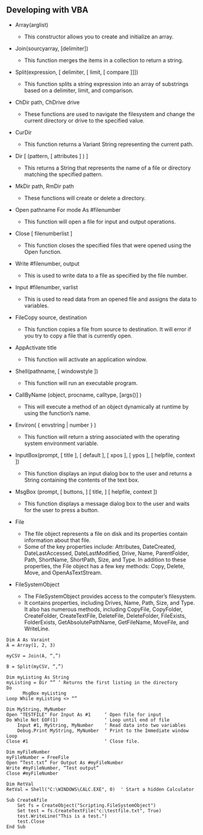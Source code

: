 ## Developing with VBA

- Array(arglist)
	- This constructor allows you to create and initialize an array. 

- Join(sourcyarray, [delimiter])
	- This function merges the items in a collection to return a string.

- Split(expression, [ delimiter, [ limit, [ compare ]]])
	- This function splits a string expression into an array of substrings based on a delimiter, limit, and comparison.

- ChDir path, ChDrive drive
	- These functions are used to navigate the filesystem and change the current directory or drive to the specified value.

- CurDir
	- This function returns a Variant String representing the current path.

- Dir [ (pattern, [ attributes ] ) ]
	- This returns a String that represents the name of a file or directory matching the specified pattern.

- MkDir path, RmDir path
	- These functions will create or delete a directory.

- Open pathname For mode As #filenumber
	- This function will open a file for input and output operations.

- Close [ filenumberlist ]
	- This function closes the specified files that were opened using the Open function.

- Write #filenumber, output
	- This is used to write data to a file as specified by the file number.

- Input #filenumber, varlist
	- This is used to read data from an opened file and assigns the data to variables.

- FileCopy source, destination
	- This function copies a file from source to destination. It will error if you try to copy a file that is currently open.

- AppActivate title
	- This function will activate an application window.

- Shell(pathname, [ windowstyle ])
	- This function will run an executable program. 

- CallByName (object, procname, calltype, [args()] )
	- This will execute a method of an object dynamically at runtime by using the function’s name.

- Environ( { envstring | number } )
	- This function will return a string associated with the operating system environment variable.

- InputBox(prompt, [ title ], [ default ], [ xpos ], [ ypos ], [ helpfile, context ])
	- This function displays an input dialog box to the user and returns a String containing the contents of the text box.

- MsgBox (prompt, [ buttons, ] [ title, ] [ helpfile, context ])
	- This function displays a message dialog box to the user and waits for the user to press a button. 

- File
	- The file object represents a file on disk and its properties contain information about that file.
	- Some of the key properties include: Attributes, DateCreated, DateLastAccessed, DateLastModified, Drive, Name, ParentFolder, Path, ShortName, ShortPath, Size, and Type. In addition to these properties, the File object has a few key methods: Copy, Delete, Move, and OpenAsTextStream.

- FileSystemObject
	- The FileSystemObject provides access to the computer’s filesystem.
	- It contains properties, including Drives, Name, Path, Size, and Type. It also has numerous methods, including CopyFile, CopyFolder, CreateFolder, CreateTextFile, DeleteFile, DeleteFolder, FileExists, FolderExists, GetAbsolutePathName, GetFileName, MoveFile, and WriteLine.

```
Dim A As Varaint
A = Array(1, 2, 3)
```

```
myCSV = Join(A, “,”)
```

```
B = Split(myCSV, “,”)
```

```
Dim myListing As String
myListing = Dir “” ‘ Returns the first listing in the directory
Do
      MsgBox myListing
Loop While myListing <> “”
```

```
Dim MyString, MyNumber
Open "TESTFILE" For Input As #1     ‘ Open file for input
Do While Not EOF(1)                 ‘ Loop until end of file
    Input #1, MyString, MyNumber    ‘ Read data into two variables
    Debug.Print MyString, MyNumber  ‘ Print to the Immediate window
Loop
Close #1                            ‘ Close file.
```

```
Dim myFileNumber
myFileNumber = FreeFile
Open “Test.txt” For Output As #myFileNumber
Write #myFileNumber, “Test output”
Close #myFileNumber
```

```
Dim RetVal
RetVal = Shell("C:\WINDOWS\CALC.EXE", 0)  ' Start a hidden Calculator
```

```
Sub CreateAfile
    Set fs = CreateObject("Scripting.FileSystemObject")
    Set test = fs.CreateTextFile("c:\testfile.txt", True)
    test.WriteLine("This is a test.")
    test.Close
End Sub
```
